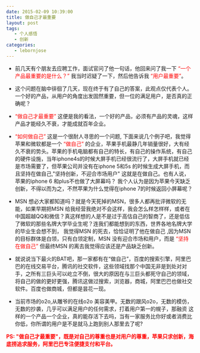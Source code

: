 ```yaml
---
date: 2015-02-09 10:39:00
title: 做自己才最重要
layout: post
tags:
   - 个人感悟
   - 创新
categories:
   - lebornjose
---
```


+ 前几天有个朋友去应聘工作，面试官问了他一句话，他回来问了我一下 <span  style="color:red">“一个产品最重要的是什么？”</span> 我当时迟疑了一下，然后他告诉我 <span style="color:red">“用户最重要”</span>。

+ 这个问题在脑中徘徊了几天，现在终于有了自己的答案，此观点仅代表个人。一个好的产品，从用户的角度出发固然重要，但一位的满足用户，是否真的正确呢？

+ <span style="color:red">“做自己才最重要”</span> 这便是我的看法，一个好的产品，必须有产品的灵魂，这样产品才能经久不衰，才能成就百年企业。

+ <span style="color:red">“如何做自己”</span> 这是一个很耐人寻思的一个问题, 下面来说几个例子吧，我觉得苹果和微软都是一个 <span style="color:red">“做自己”</span> 的企业，苹果手机最静几年销量很好，大有经久不衰的势头。苹果的手机电脑都有自己的特长，有自己的操作系统，有自己的硬件设施，当年iphone4s的时候大屏手机已经很流行了，大屏手机就已经是市场需要了，但苹果公司并没有在iphone 5和5s 的时候生成大屏手机，而且坚持在做自己,"坚持创新，不迎合市场用户" 这就是在做自己。也有人说，苹果的iphone 6 和plus不也做了大屏幕吗？ 我个人认为是因为苹果今天缺乏创新，不得以而为之，不然苹果为什么觉得在iphone 7的时候返回小屏幕呢？

+ MSN 想必大家都知道吗？就是今天死掉的MSN，很多人都再批评微软的无能，如果早期把MSN 给我经营我绝对不会这样，我会怎么样怎样样，或者在中国超越QQ和微信？真这样想的人是不是过于高估自己的智商了，还是低估了微软的那些名牌大学毕业生呢？连我们都能想到的东西，世界各地名牌大学的毕业生会想不到， 我觉得MSN 的死去，恰恰证明了他在做自己 ,因为MSN的目标群体是白领，只有白领定制，MSN 没有迎合市场和用户，而是 <span style="color:red">“坚持在做自己”</span> 但最终MSN 的离去我觉得应该还是产品缺乏创新。
+ 就说说当下最火的BAT吧，那一家都有在“做自己”，百度的搜索引擎，阿里巴巴的在线交易平台，腾讯的社交软件，这些领域找那个中国无非是到处对对手，之所有三巨头可以屹立不倒，很大的原因在与三巨头都死守自己的领域，将自己的做的更好更强，腾讯这做过搜索，浏览器，商城，阿里巴巴也做社交软件。百度也做商城，但都是昙花一现。

+ 当前市场的o2o,从雕爷的在线o2o 美容美甲。无数的跟风o2o，无数的模仿，无数的抄袭，几乎可以满足用户的任何需求，打着用户第一的幌子，那融资 这样的一个产品一个企业，真的能存活下去吗，当有一家服务比你好或者消费比你低，你所谓的用户是不是就马上跑到别人那里去了呢?

<p style="color:red;font-weight:bold">PS: "做自己才最重要"，既是对自己的尊重也是对用户的尊重，苹果只求创新，海底捞追求服务，阿里巴巴专注便捷支付和平台。</p>
